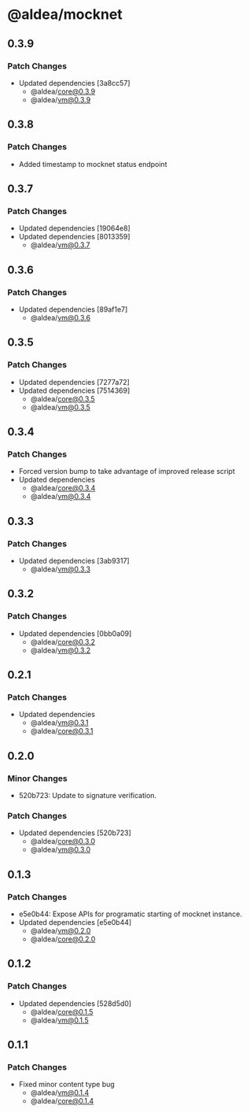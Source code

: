 # @aldea/mocknet

## 0.3.9

### Patch Changes

- Updated dependencies [3a8cc57]
  - @aldea/core@0.3.9
  - @aldea/vm@0.3.9

## 0.3.8

### Patch Changes

- Added timestamp to mocknet status endpoint

## 0.3.7

### Patch Changes

- Updated dependencies [19064e8]
- Updated dependencies [8013359]
  - @aldea/vm@0.3.7

## 0.3.6

### Patch Changes

- Updated dependencies [89af1e7]
  - @aldea/vm@0.3.6

## 0.3.5

### Patch Changes

- Updated dependencies [7277a72]
- Updated dependencies [7514369]
  - @aldea/core@0.3.5
  - @aldea/vm@0.3.5

## 0.3.4

### Patch Changes

- Forced version bump to take advantage of improved release script
- Updated dependencies
  - @aldea/core@0.3.4
  - @aldea/vm@0.3.4

## 0.3.3

### Patch Changes

- Updated dependencies [3ab9317]
  - @aldea/vm@0.3.3

## 0.3.2

### Patch Changes

- Updated dependencies [0bb0a09]
  - @aldea/core@0.3.2
  - @aldea/vm@0.3.2

## 0.2.1

### Patch Changes

- Updated dependencies
  - @aldea/vm@0.3.1
  - @aldea/core@0.3.1

## 0.2.0

### Minor Changes

- 520b723: Update to signature verification.

### Patch Changes

- Updated dependencies [520b723]
  - @aldea/core@0.3.0
  - @aldea/vm@0.3.0

## 0.1.3

### Patch Changes

- e5e0b44: Expose APIs for programatic starting of mocknet instance.
- Updated dependencies [e5e0b44]
  - @aldea/vm@0.2.0
  - @aldea/core@0.2.0

## 0.1.2

### Patch Changes

- Updated dependencies [528d5d0]
  - @aldea/core@0.1.5
  - @aldea/vm@0.1.5

## 0.1.1

### Patch Changes

- Fixed minor content type bug
  - @aldea/vm@0.1.4
  - @aldea/core@0.1.4
